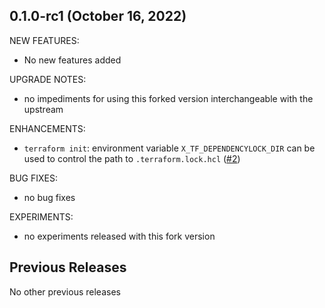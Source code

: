 ## 0.1.0-rc1 (October 16, 2022)

NEW FEATURES:

* No new features added

UPGRADE NOTES:

* no impediments for using this forked version interchangeable with the upstream

ENHANCEMENTS:

* `terraform init`: environment variable `X_TF_DEPENDENCYLOCK_DIR` can be used to control the path to `.terraform.lock.hcl` ([#2](https://github.com/helstern/hashicorp-terraform/issues/2))

BUG FIXES:

* no bug fixes

EXPERIMENTS:

* no experiments released with this fork version

## Previous Releases

No other previous releases